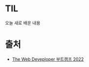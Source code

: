 # TIL
오늘 새로 배운 내용

# 출처
- [The Web Deveploper 부트캠프 2022](https://www.udemy.com/course/the-web-developer-bootcamp-2021-korea/)

